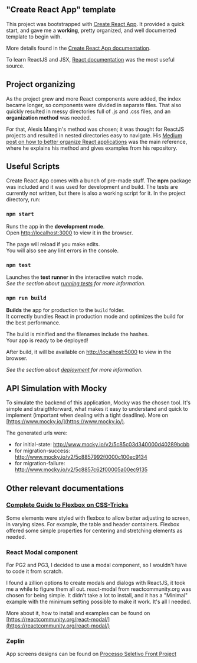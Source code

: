 ## "Create React App" template

This project was bootstrapped with [Create React App](https://github.com/facebook/create-react-app).
It provided a quick start, and gave me a **working**, pretty organized, and well documented template to begin with.

More details found in the [Create React App documentation](https://facebook.github.io/create-react-app/docs/getting-started).

To learn ReactJS and JSX, [React documentation](https://reactjs.org/) was the most useful source.

## Project organizing

As the project grew and more React components were added, the index became longer, so components were divided in separate files. That also quickly resulted in messy directories full of .js and .css files, and an **organization method** was needed.

For that, Alexis Mangin's method was chosen; it was thought for ReactJS projects and resulted in nested directories easy to navigate. His [Medium post on how to better organize React applications](https://medium.com/@alexmngn/how-to-better-organize-your-react-applications-2fd3ea1920f1) was the main reference, where he explains his method and gives examples from his repository.

## Useful Scripts

Create React App comes with a bunch of pre-made stuff. The **npm** package was included and it was used for development and build. The tests are currently not written, but there is also a working script for it.
In the project directory, run:

### `npm start`

Runs the app in the **development mode**.<br>
Open [http://localhost:3000](http://localhost:3000) to view it in the browser.

The page will reload if you make edits.<br>
You will also see any lint errors in the console.

### `npm test`

Launches the **test runner** in the interactive watch mode.<br>
_See the section about [running tests](https://facebook.github.io/create-react-app/docs/running-tests) for more information._

### `npm run build`

**Builds** the app for production to the `build` folder.<br>
It correctly bundles React in production mode and optimizes the build for the best performance.

The build is minified and the filenames include the hashes.<br>
Your app is ready to be deployed!

After build, it will be available on [http://localhost:5000](http://localhost:5000) to view in the browser.

_See the section about [deployment](https://facebook.github.io/create-react-app/docs/deployment) for more information._

## **API Simulation** with Mocky

To simulate the backend of this application, Mocky was the chosen tool.
It's simple and straigthforward, what makes it easy to understand and quick to implement (important when dealing with a tight deadline).
More on [https://www.mocky.io/](https://www.mocky.io/).

The generated urls were:
* for initial-state: http://www.mocky.io/v2/5c85c03d340000d40289bcbb
* for migration-success: http://www.mocky.io/v2/5c8857992f0000c100ec9134
* for migration-failure: http://www.mocky.io/v2/5c8857c62f00005a00ec9135

## Other relevant documentations

### [Complete Guide to Flexbox on CSS-Tricks](https://css-tricks.com/snippets/css/a-guide-to-flexbox/#flexbox-background)  
Some elements were styled with flexbox to allow better adjusting to screen, in varying sizes. For example, the table and header containers. Flexbox offered some simple properties for centering and stretching elements as needed.

### React Modal component  
For PG2 and PG3, I decided to use a modal component, so I wouldn't have to code it from scratch.  

I found a zillion options to create modals and dialogs with ReactJS, it took me a while to figure them all out. react-modal from reactcommunity.org was chosen for being simple. It didn't take a lot to install, and it has a "Minimal" example with the minimum setting possible to make it work. It's all I needed.  

More about it, how to install and examples can be found on [https://reactcommunity.org/react-modal/](https://reactcommunity.org/react-modal/)

### Zeplin
App screens designs can be found on [Processo Seletivo Front Project](https://app.zeplin.io/project/5bb7c1c76a3029956fff0624)